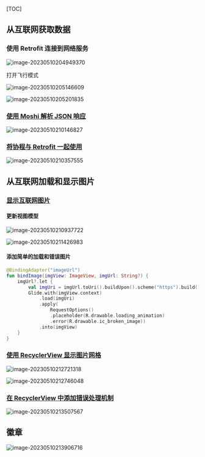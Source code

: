 









[TOC]



## 从互联网获取数据

### 使用 Retrofit 连接到网络服务

![image-20230510204949370](https://zyzstc-1303973796.cos.ap-beijing.myqcloud.com/uPic/image-20230510204949370.png)

打开飞行模式

![image-20230510205146609](https://zyzstc-1303973796.cos.ap-beijing.myqcloud.com/uPic/image-20230510205146609.png)

![image-20230510205201835](https://zyzstc-1303973796.cos.ap-beijing.myqcloud.com/uPic/image-20230510205201835.png)



### [使用 Moshi 解析 JSON 响应](https://developer.android.com/codelabs/kotlin-android-training-internet-data?hl=zh-cn&continue=https%3A%2F%2Fdeveloper.android.com%2Fcourses%2Fpathways%2Fandroid-development-with-kotlin-11%3Fhl%3Dzh-cn%23codelab-https%3A%2F%2Fdeveloper.android.com%2Fcodelabs%2Fkotlin-android-training-internet-data#4)

![image-20230510210146827](https://zyzstc-1303973796.cos.ap-beijing.myqcloud.com/uPic/image-20230510210146827.png)



### [将协程与 Retrofit 一起使用](https://developer.android.com/codelabs/kotlin-android-training-internet-data?hl=zh-cn&continue=https%3A%2F%2Fdeveloper.android.com%2Fcourses%2Fpathways%2Fandroid-development-with-kotlin-11%3Fhl%3Dzh-cn%23codelab-https%3A%2F%2Fdeveloper.android.com%2Fcodelabs%2Fkotlin-android-training-internet-data#5)

![image-20230510210357555](https://zyzstc-1303973796.cos.ap-beijing.myqcloud.com/uPic/image-20230510210357555.png)



## 从互联网加载和显示图片

### [显示互联网图片](https://developer.android.com/codelabs/kotlin-android-training-internet-images?hl=zh-cn&continue=https%3A%2F%2Fdeveloper.android.com%2Fcourses%2Fpathways%2Fandroid-development-with-kotlin-11%3Fhl%3Dzh-cn%23codelab-https%3A%2F%2Fdeveloper.android.com%2Fcodelabs%2Fkotlin-android-training-internet-images#2)

#### **更新视图模型**

![image-20230510210937722](https://zyzstc-1303973796.cos.ap-beijing.myqcloud.com/uPic/image-20230510210937722.png)

![image-20230510211426983](https://zyzstc-1303973796.cos.ap-beijing.myqcloud.com/uPic/image-20230510211426983.png)

#### 添加简单的加载和错误图片

```kotlin
@BindingAdapter("imageUrl")
fun bindImage(imgView: ImageView, imgUrl: String?) {
    imgUrl?.let {
        val imgUri = imgUrl.toUri().buildUpon().scheme("https").build()
        Glide.with(imgView.context)
            .load(imgUri)
            .apply(
                RequestOptions()
                .placeholder(R.drawable.loading_animation)
                .error(R.drawable.ic_broken_image))
            .into(imgView)
    }
}
```

### [使用 RecyclerView 显示图片网格](https://developer.android.com/codelabs/kotlin-android-training-internet-images?hl=zh-cn&continue=https%3A%2F%2Fdeveloper.android.com%2Fcourses%2Fpathways%2Fandroid-development-with-kotlin-11%3Fhl%3Dzh-cn%23codelab-https%3A%2F%2Fdeveloper.android.com%2Fcodelabs%2Fkotlin-android-training-internet-images#3)

![image-20230510212721318](https://zyzstc-1303973796.cos.ap-beijing.myqcloud.com/uPic/image-20230510212721318.png)

![image-20230510212746048](https://zyzstc-1303973796.cos.ap-beijing.myqcloud.com/uPic/image-20230510212746048.png)



### [在 RecyclerView 中添加错误处理机制](https://developer.android.com/codelabs/kotlin-android-training-internet-images?hl=zh-cn&continue=https%3A%2F%2Fdeveloper.android.com%2Fcourses%2Fpathways%2Fandroid-development-with-kotlin-11%3Fhl%3Dzh-cn%23codelab-https%3A%2F%2Fdeveloper.android.com%2Fcodelabs%2Fkotlin-android-training-internet-images#4)

![image-20230510213507567](https://zyzstc-1303973796.cos.ap-beijing.myqcloud.com/uPic/image-20230510213507567.png)



## 徽章

![image-20230510213906716](https://zyzstc-1303973796.cos.ap-beijing.myqcloud.com/uPic/image-20230510213906716.png)